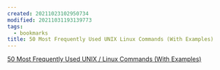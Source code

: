 ```yaml
---
created: 20211023102950734
modified: 20211031193139773
tags:
  - bookmarks
title: 50 Most Frequently Used UNIX Linux Commands (With Examples)
---
```


[50 Most Frequently Used UNIX / Linux Commands (With Examples)](https://www.thegeekstuff.com/2010/11/50-linux-commands/)
